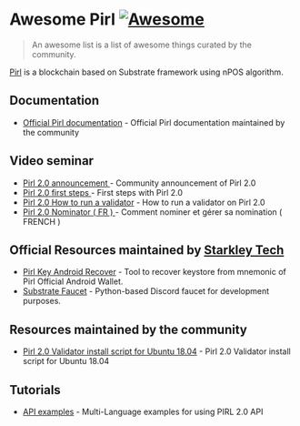 # Awesome Pirl [![Awesome](https://awesome.re/badge-flat.svg)](https://awesome.re)

> An awesome list is a list of awesome things curated by the community.

[Pirl](https://pirl.io/) is a blockchain based on Substrate framework using nPOS algorithm.

## Documentation
- [Official Pirl documentation](https://docs.pirl.io) - Official Pirl documentation maintained by the community

## Video seminar 
- [Pirl 2.0 announcement ](https://www.crowdcast.io/e/pirl-2-0) - Community announcement of Pirl 2.0 
- [Pirl 2.0 first steps ](https://www.crowdcast.io/e/pirl-2-0-first-steps) - First steps with Pirl 2.0 
- [Pirl 2.0 How to run a validator](https://www.crowdcast.io/e/how-to-run-a-validator) - How to run a validator on Pirl 2.0 
- [Pirl 2.0 Nominator ( FR ) ](https://www.crowdcast.io/e/comment-nominer-et-grer) - Comment nominer et gérer sa nomination ( FRENCH )

## Official Resources maintained by [Starkley Tech](https://github.com/starkleytech)
- [Pirl Key Android Recover](https://github.com/starkleytech/pirl-key-recover) - Tool to recover keystore from mnemonic of Pirl Official Android Wallet.
- [Substrate Faucet](https://github.com/starkleytech/substrate-faucet) - Python-based Discord faucet for development purposes.

## Resources maintained by the community
- [Pirl 2.0 Validator install script for Ubuntu 18.04](https://github.com/LoulouCrypto/Pirl-2.0) - Pirl 2.0 Validator install script for Ubuntu 18.04

## Tutorials
- [API examples](https://github.com/starkleytech/pirl-examples) - Multi-Language examples for using PIRL 2.0 API
